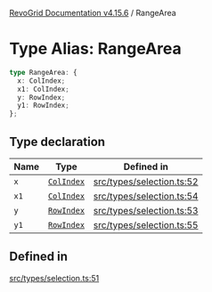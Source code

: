 [RevoGrid Documentation v4.15.6](README.md) / RangeArea

# Type Alias: RangeArea

```ts
type RangeArea: {
  x: ColIndex;
  x1: ColIndex;
  y: RowIndex;
  y1: RowIndex;
};
```

## Type declaration

| Name | Type | Defined in |
| ------ | ------ | ------ |
| `x` | [`ColIndex`](TypeAlias.ColIndex.md) | [src/types/selection.ts:52](https://github.com/revolist/revogrid/blob/8ab186c1ae2faee97d25784acff6dbf4187524f8/src/types/selection.ts#L52) |
| `x1` | [`ColIndex`](TypeAlias.ColIndex.md) | [src/types/selection.ts:54](https://github.com/revolist/revogrid/blob/8ab186c1ae2faee97d25784acff6dbf4187524f8/src/types/selection.ts#L54) |
| `y` | [`RowIndex`](TypeAlias.RowIndex.md) | [src/types/selection.ts:53](https://github.com/revolist/revogrid/blob/8ab186c1ae2faee97d25784acff6dbf4187524f8/src/types/selection.ts#L53) |
| `y1` | [`RowIndex`](TypeAlias.RowIndex.md) | [src/types/selection.ts:55](https://github.com/revolist/revogrid/blob/8ab186c1ae2faee97d25784acff6dbf4187524f8/src/types/selection.ts#L55) |

## Defined in

[src/types/selection.ts:51](https://github.com/revolist/revogrid/blob/8ab186c1ae2faee97d25784acff6dbf4187524f8/src/types/selection.ts#L51)
